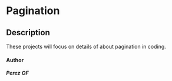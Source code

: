 # **Pagination**

## **Description**

These projects will focus on details of about pagination in coding.

####    **Author**
***Perez OF***
